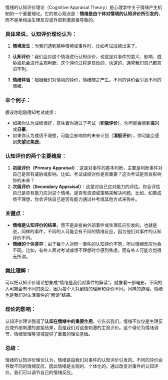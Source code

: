 情绪的认知评价理论（Cognitive Appraisal Theory）是心理学中关于情绪产生机制的一个重要理论。它的核心观点是：**情绪是由个体对情境的认知评价所引发的**，而不是单纯由生理反应或外部刺激直接导致的。

### 具体来说，认知评价理论认为：

1. **情境发生**：当我们遇到某种情境或事件时，比如考试成绩出来了。
2. **认知评价**：我们会对这个情境进行认知评价，也就是对事件的意义、影响、威胁或机会进行主观判断。这个评价过程是自动的、快速的，通常我们自己都意识不到。

3. **情绪体验**：根据我们对情境的评价，情绪随之产生。不同的评价会引发不同的情绪。

### 举个例子：

假设你刚刚得知考试成绩：

- 如果你认为成绩很好，意味着你通过了考试（**积极评价**），你可能会感到**高兴**或**自豪**。
- 如果你认为成绩不理想，可能会影响你的未来计划（**消极评价**），你可能会感到**失望**或**焦虑**。

### 认知评价的两个主要维度：

1. **初级评价（Primary Appraisal）**：这是对事件的基本判断，主要是判断事件对自己是否有威胁或影响。比如，考试成绩对你是否重要？这次考试是否会影响你的未来？
2. **次级评价（Secondary Appraisal）**：这是对自己应对能力的评估。你会评估自己是否有能力应对这个情境，是否有资源或策略来解决问题。比如，如果成绩不理想，你会评估自己是否有能力通过补考或其他方式来弥补。

### 关键点：

- **情绪是认知评价的结果**，而不是直接由外部事件或生理反应引发的。也就是说，同样的事件，不同的人可能会有不同的情绪反应，因为他们对事件的认知评价不同。
- **情绪的个体差异**：由于每个人对同一事件的认知评价不同，所以情绪反应也会不同。比如，有些人面对考试成绩不理想时会感到焦虑，而有些人可能会觉得无所谓。

### 类比理解：

可以把认知评价理论想象成“情绪是我们对事件的解读”。就像看一部电影，不同的人可能会有不同的感受，因为每个人对剧情的理解和评价不同。同样的道理，情绪也是我们对生活事件的“解读”结果。

### 理论的影响：

认知评价理论强调了**认知在情绪中的重要作用**，它告诉我们，情绪不仅仅是生理反应或外部刺激的直接结果，而是我们对这些刺激的主观评价。这个理论为情绪调节、情绪管理等领域提供了重要的理论基础。

### 总结：

情绪的认知评价理论认为，情绪是由我们对事件的认知评价引发的。不同的评价会导致不同的情绪反应，因此情绪是主观的、个体化的。通过改变对事件的认知评价，我们可以调节自己的情绪反应。
